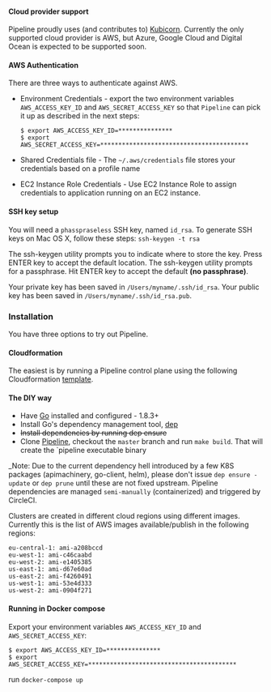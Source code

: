 #### Cloud provider support

Pipeline proudly uses (and contributes to) [Kubicorn](http://kubicorn.io). Currently the only supported cloud provider is AWS, but Azure, Google Cloud and Digital Ocean is expected to be supported soon.

#### AWS Authentication

There are three ways to authenticate against AWS.

 * Environment Credentials - export the two environment variables `AWS_ACCESS_KEY_ID` and `AWS_SECRET_ACCESS_KEY` so that `Pipeline` can pick it up as described in the next steps:
 
    ```
    $ export AWS_ACCESS_KEY_ID=***************
    $ export AWS_SECRET_ACCESS_KEY=*****************************************
    ```

 * Shared Credentials file - The `~/.aws/credentials` file stores your credentials based on a profile name 

 * EC2 Instance Role Credentials - Use EC2 Instance Role to assign credentials to application running on an EC2 instance. 

#### SSH key setup

You will need a `phasspraseless` SSH key, named `id_rsa`. To generate SSH keys on Mac OS X, follow these steps: `ssh-keygen -t rsa`

The ssh-keygen utility prompts you to indicate where to store the key. Press ENTER key to accept the default location. The ssh-keygen utility prompts for a passphrase. Hit ENTER key to accept the default **(no passphrase)**.

Your private key has been saved in `/Users/myname/.ssh/id_rsa`.
Your public key has been saved in `/Users/myname/.ssh/id_rsa.pub`.

### Installation

You have three options to try out Pipeline. 

#### Cloudformation

The easiest is by running a Pipeline control plane using the following Cloudformation [template](https://github.com/banzaicloud/control-plane-k8s-cf/blob/master/control-plane.template). 

#### The DIY way

* Have [Go](https://golang.org/doc/install) installed and configured - 1.8.3+
* Install Go's dependency management tool, [dep](http://github.com/golang/dep)
*  ~~Install dependencies by running dep ensure~~
* Clone [Pipeline](https://github.com/banzaicloud/pipeline), checkout the `master` branch and run `make build`. That will create the `pipeline executable binary

_Note: Due to the current dependency hell introduced by a few K8S packages (apimachinery, go-client, helm), please don't issue `dep ensure -update` or `dep prune` until these are not fixed upstream. Pipeline dependencies are managed `semi-manually` (containerized) and triggered by CircleCI.

Clusters are created in different cloud regions using different images. Currently this is the list of AWS images available/publish in the following regions:

```
eu-central-1: ami-a208bccd
eu-west-1: ami-c46caabd
eu-west-2: ami-e1405385
us-east-1: ami-d67e60ad
us-east-2: ami-f4260491
us-west-1: ami-53e4d333
us-west-2: ami-0904f271
```

#### Running in Docker compose

Export your environment variables `AWS_ACCESS_KEY_ID` and `AWS_SECRET_ACCESS_KEY`:

```
$ export AWS_ACCESS_KEY_ID=***************
$ export AWS_SECRET_ACCESS_KEY=*****************************************
```

run `docker-compose up`
